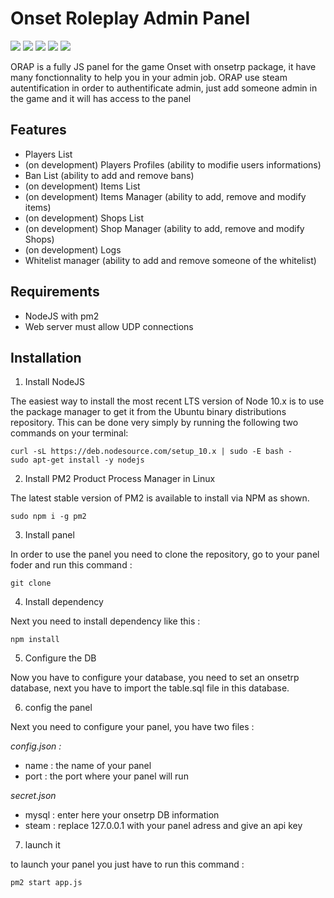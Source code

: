# Onset Roleplay Admin Panel
![](https://img.shields.io/github/stars/skrilax91/Onset-Roleplay-Admin-Panel?style=pandao)
![](https://img.shields.io/github/forks/skrilax91/Onset-Roleplay-Admin-Panel)
![](https://img.shields.io/github/release/skrilax91/Onset-Roleplay-Admin-Panel)
![](https://img.shields.io/github/issues/skrilax91/Onset-Roleplay-Admin-Panel)
![](https://img.shields.io/github/license/skrilax91/Onset-Roleplay-Admin-Panel) 

ORAP is a fully JS panel for the game Onset with onsetrp package, it have many fonctionnality to help you in your admin job.
ORAP use steam autentification in order to authentificate admin, just add someone admin in the game and it will has access to the panel

## Features
- Players List
- (on development) Players Profiles (ability to modifie users informations)
- Ban List (ability to add and remove bans)
- (on development) Items List
- (on development) Items Manager (ability to add, remove and modify items)
- (on development) Shops List
- (on development) Shop Manager (ability to add, remove and modify Shops)
- (on development) Logs
- Whitelist manager (ability to add and remove someone of the whitelist)


## Requirements
- NodeJS with pm2
- Web server must allow UDP connections

## Installation
1. Install NodeJS

The easiest way to install the most recent LTS version of Node 10.x is to use the package manager to get it from the Ubuntu binary distributions repository. This can be done very simply by running the following two commands on your terminal:
```
curl -sL https://deb.nodesource.com/setup_10.x | sudo -E bash - 
sudo apt-get install -y nodejs
```
2. Install PM2 Product Process Manager in Linux

The latest stable version of PM2 is available to install via NPM as shown.
```shell
sudo npm i -g pm2 
```
3. Install panel

In order to use the panel you need to clone the repository, go to your panel foder and run this command :
```shell
git clone 
```
4. Install dependency

Next you need to install dependency like this :
```shell
npm install
```
5. Configure the DB

Now you have to configure your database, you need to set an onsetrp database, next you have to import the table.sql file in this database.

6. config the panel

Next you need to configure your panel, you have two files :

*config.json :*
- name : the name of your panel
- port : the port where your panel will run

*secret.json*
- mysql : enter here your onsetrp DB information
- steam : replace 127.0.0.1 with your panel adress and give an api key

7. launch it

to launch your panel you just have to run this command :
```shell
pm2 start app.js
```
